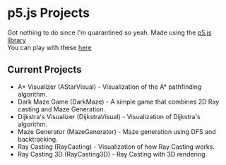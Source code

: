 # p5.js Projects
Got nothing to do since I'm quarantined so yeah. Made using the [p5.js library](https://www.p5js.org)  
You can play with these [here](https://vspecky.github.io/BrowserCanvasProjects/index.html)
## Current Projects
- A* Visualizer (AStarVisual) - Visualization of the A* pathfinding algorithm.
- Dark Maze Game (DarkMaze) - A simple game that combines 2D Ray casting and Maze Generation.
- Dijkstra's Visualizer (DijkstraVisual) - Visualization of Dijkstra's algorithm.
- Maze Generator (MazeGenerator) - Maze generation using DFS and backtracking.
- Ray Casting (RayCasting) - Visualization of how Ray Casting works.
- Ray Casting 3D (RayCasting3D) - Ray Casting with 3D rendering.